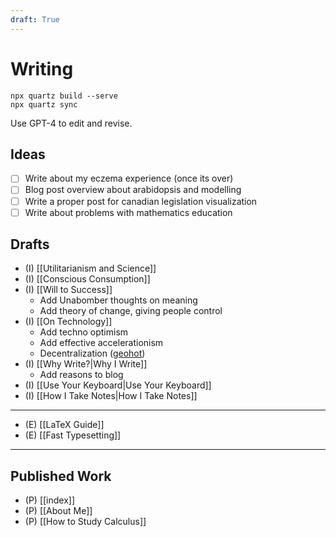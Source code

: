 ```yaml
---
draft: True
---
```


# Writing

```
npx quartz build --serve
npx quartz sync
```

Use GPT-4 to edit and revise.

## Ideas

- [ ] Write about my eczema experience (once its over)
- [ ] Blog post overview about arabidopsis and modelling
- [ ] Write a proper post for canadian legislation visualization
- [ ] Write about problems with mathematics education

## Drafts

- (I) [[Utilitarianism and Science]]
- (I) [[Conscious Consumption]]
- (I) [[Will to Success]]
	- Add Unabomber thoughts on meaning
	- Add theory of change, giving people control
- (I) [[On Technology]]
	- Add techno optimism
	- Add effective accelerationism
	- Decentralization ([geohot](https://geohot.github.io/blog/jekyll/update/2021/01/18/technology-without-industry.html))
- (I) [[Why Write?|Why I Write]]
	- Add reasons to blog
- (I) [[Use Your Keyboard|Use Your Keyboard]]
- (I) [[How I Take Notes|How I Take Notes]]

---

- (E) [[LaTeX Guide]]
- (E) [[Fast Typesetting]]

---

## Published Work

- (P) [[index]]
- (P) [[About Me]]
- (P) [[How to Study Calculus]]
